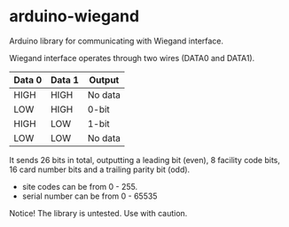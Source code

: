 arduino-wiegand
===============

Arduino library for communicating with Wiegand interface.

Wiegand interface operates through two wires (DATA0 and DATA1).

<table>
<thead><tr><th>Data 0</th><th>Data 1</th><th>Output</th></tr></thead>
<tbody>
<tr><td align=left>HIGH</td><td align=left>HIGH</td><td align=left>No data</td></tr>
<tr><td align=left>LOW</td><td align=left>HIGH</td><td align=left>0-bit</td></tr>
<tr><td align=left>HIGH</td><td align=left>LOW</td><td align=left>1-bit</td></tr>
<tr><td align=left>LOW</td><td align=left>LOW</td><td align=left>No data</td></tr>
</table>

It sends 26 bits in total, outputting a leading bit (even), 8 facility code bits, 16 card number bits and a trailing parity bit (odd).

 * site codes can be from 0 - 255.
 * serial number can be from 0 - 65535

Notice!
The library is untested. Use with caution.
